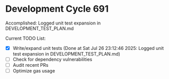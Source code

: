 # Development Cycle 691

Accomplished: Logged unit test expansion in DEVELOPMENT_TEST_PLAN.md

Current TODO List:

- [x] Write/expand unit tests  (Done at Sat Jul 26 23:12:46 2025: Logged unit test expansion in DEVELOPMENT_TEST_PLAN.md)
- [ ] Check for dependency vulnerabilities
- [ ] Audit recent PRs
- [ ] Optimize gas usage
